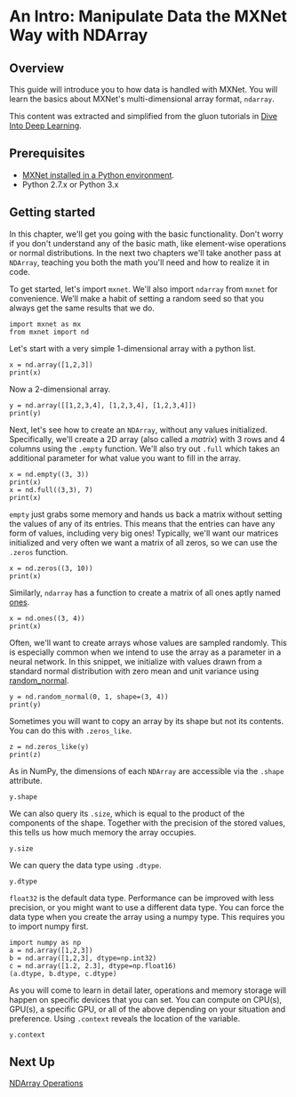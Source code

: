 <!--- Licensed to the Apache Software Foundation (ASF) under one -->
<!--- or more contributor license agreements.  See the NOTICE file -->
<!--- distributed with this work for additional information -->
<!--- regarding copyright ownership.  The ASF licenses this file -->
<!--- to you under the Apache License, Version 2.0 (the -->
<!--- "License"); you may not use this file except in compliance -->
<!--- with the License.  You may obtain a copy of the License at -->

<!---   http://www.apache.org/licenses/LICENSE-2.0 -->

<!--- Unless required by applicable law or agreed to in writing, -->
<!--- software distributed under the License is distributed on an -->
<!--- "AS IS" BASIS, WITHOUT WARRANTIES OR CONDITIONS OF ANY -->
<!--- KIND, either express or implied.  See the License for the -->
<!--- specific language governing permissions and limitations -->
<!--- under the License. -->

# An Intro: Manipulate Data the MXNet Way with NDArray

## Overview
This guide
will introduce you to how data is handled with MXNet. You will learn the basics
about MXNet's multi-dimensional array format, `ndarray`.

This content was extracted and simplified from the gluon tutorials in
[Dive Into Deep Learning](https://d2l.ai/).

## Prerequisites
* [MXNet installed in a Python environment](https://mxnet.apache.org/get_started?version=master&platform=linux&language=python&environ=pip&processor=cpu).
* Python 2.7.x or Python 3.x


## Getting started

In this chapter, we'll get
you going with the basic functionality. Don't worry if you don't understand any
of the basic math, like element-wise operations or normal distributions. In the
next two chapters we'll take another pass at `NDArray`, teaching you both the math
you'll need and how to realize it in code.

To get started, let's import
`mxnet`. We'll also import `ndarray` from `mxnet` for convenience. We’ll make a
habit of setting a random seed so that you always get the same results that we
do.

```{.python .input}
import mxnet as mx
from mxnet import nd
```

Let's start with a very simple 1-dimensional array with a python list.

```{.python .input}
x = nd.array([1,2,3])
print(x)
```

Now a 2-dimensional array.

```{.python .input}
y = nd.array([[1,2,3,4], [1,2,3,4], [1,2,3,4]])
print(y)
```

Next, let's see how to create an `NDArray`, without any values initialized.
Specifically, we'll create a 2D array (also called a *matrix*) with 3 rows and 4
columns using the `.empty` function. We'll also try out `.full` which takes an
additional parameter for what value you want to fill in the array.

```{.python .input}
x = nd.empty((3, 3))
print(x)
x = nd.full((3,3), 7)
print(x)
```

`empty` just grabs some memory and hands us back a matrix without setting the
values of any of its entries. This means that the entries can have any form of
values, including very big ones! Typically, we'll want our matrices initialized
and very often we want a matrix of all zeros, so we can use the `.zeros`
function.

<!-- showing something
different here (3,10) since the zeros may not produce anything different from
empty... or use the two demonstrations to show something interesting or
unique... when would I use one over the other?-->

```{.python .input}
x = nd.zeros((3, 10))
print(x)
```

Similarly, `ndarray` has a function to create a matrix of all ones aptly named
[ones](../../../../api/legacy/ndarray/ndarray.rst#mxnet.ndarray.ones).

```{.python .input}
x = nd.ones((3, 4))
print(x)
```

Often, we'll want to create arrays whose values are sampled randomly. This is
especially common when we intend to use the array as a parameter in a neural
network. In this snippet, we initialize with values drawn from a standard normal
distribution with zero mean and unit variance using
[random_normal](../../../../api/legacy/ndarray/ndarray.rst#mxnet.ndarray.random_normal).

<!--
Is it that important to introduce zero mean and unit variance right now?
Describe more? Or how about explain which is which for the 0 and the 1 and what
they're going to do... if it actually matters at this point. -->

```{.python .input}
y = nd.random_normal(0, 1, shape=(3, 4))
print(y)
```

Sometimes you will want to copy an array by its shape but not its contents. You
can do this with `.zeros_like`.

```{.python .input}
z = nd.zeros_like(y)
print(z)
```

As in NumPy, the dimensions of each `NDArray` are accessible via the `.shape`
attribute.

```{.python .input}
y.shape
```

We can also query its `.size`, which is equal to the product of the components
of the shape. Together with the precision of the stored values, this tells us
how much memory the array occupies.
<!-- is there a function for that or do you
just do it manually? Should we show that? -->

```{.python .input}
y.size
```

We can query the data type using `.dtype`.

```{.python .input}
y.dtype
```

`float32` is the default data type. Performance can be improved with less
precision, or you might want to use a different data type. You can force the
data type when you create the array using a numpy type. This requires you to
import numpy first.

```{.python .input}
import numpy as np
a = nd.array([1,2,3])
b = nd.array([1,2,3], dtype=np.int32)
c = nd.array([1.2, 2.3], dtype=np.float16)
(a.dtype, b.dtype, c.dtype)
```

As you will come to learn in detail later, operations and memory storage will
happen on specific devices that you can set. You can compute on CPU(s), GPU(s), a
specific GPU, or all of the above depending on your situation and preference.
Using `.context` reveals the location of the variable.

```{.python .input}
y.context
```

## Next Up

[NDArray Operations](02-ndarray-operations.md)
